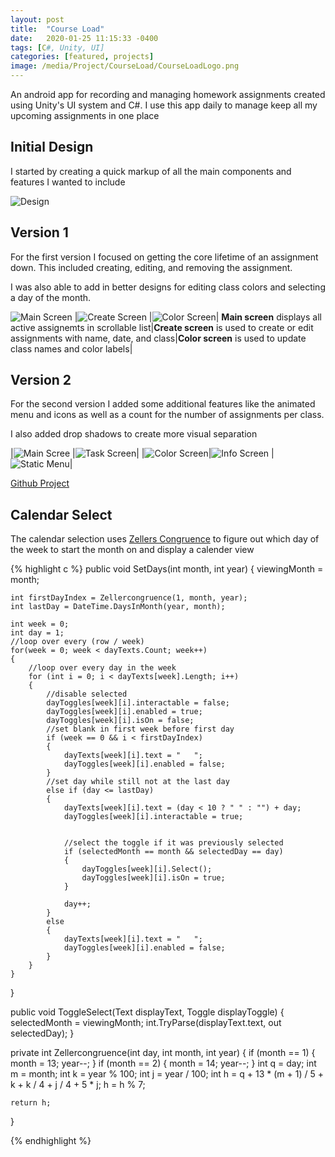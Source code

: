 ```yaml
---
layout: post
title:  "Course Load"
date:   2020-01-25 11:15:33 -0400
tags: [C#, Unity, UI] 
categories: [featured, projects]
image: /media/Project/CourseLoad/CourseLoadLogo.png
---
```


An android app for recording and managing homework assignments created using Unity's UI system and C#. I use this app daily to manage keep all my upcoming assignments in one place

<!--more-->

## Initial Design

I started by creating a quick markup of all the main components and features I wanted to include

![Design]({{site.url}}/media/Project/CourseLoad/CourseloadDesign.png) 

## Version 1

For the first version I focused on getting the core lifetime of an assignment down. This included creating, editing, and removing the assignment. 

I was also able to add in better designs for editing class colors and selecting a day of the month.

![Main Screen]({{site.url}}/media/Project/CourseLoad/main.jpg) |![Create Screen]({{site.url}}/media/Project/CourseLoad/creation.jpg) |![Color Screen]({{site.url}}/media/Project/CourseLoad/color.jpg)|
**Main screen** displays all active assignemts in scrollable list|**Create screen** is used to create or edit assignments with name, date, and class|**Color screen** is used to update class names and color labels|

## Version 2

For the second version I added some additional features like the animated menu and icons as well as a count for the number of assignments per class.

I also added drop shadows to create more visual separation

|![Main Scree]({{site.url}}/media/Project/CourseLoad/Screenshot_Main.jpg) |![Task Screen]({{site.url}}/media/Project/CourseLoad/Screenshot_Task.jpg)|
|![Color Screen]({{site.url}}/media/Project/CourseLoad/Screenshot_Color.jpg)|![Info Screen]({{site.url}}/media/Project/CourseLoad/Screenshot_Info.jpg)
|![Static Menu]({{site.url}}/media/Project/CourseLoad/Screenshot_Menu.jpg)|

[Github Project](https://github.com/Dayn9/CourseLoad)

## Calendar Select

The calendar selection uses [Zellers Congruence](https://www.geeksforgeeks.org/zellers-congruence-find-day-date/) to figure out which day of the week to start the month on and display a calender view

{% highlight c %}
public void SetDays(int month, int year)
{
    viewingMonth = month;

    int firstDayIndex = Zellercongruence(1, month, year);
    int lastDay = DateTime.DaysInMonth(year, month);

    int week = 0;
    int day = 1;
    //loop over every (row / week) 
    for(week = 0; week < dayTexts.Count; week++)
    {
        //loop over every day in the week
        for (int i = 0; i < dayTexts[week].Length; i++)
        {
            //disable selected
            dayToggles[week][i].interactable = false;
            dayToggles[week][i].enabled = true;
            dayToggles[week][i].isOn = false;
            //set blank in first week before first day
            if (week == 0 && i < firstDayIndex)
            {
                dayTexts[week][i].text = "   ";
                dayToggles[week][i].enabled = false;
            }
            //set day while still not at the last day
            else if (day <= lastDay)
            {
                dayTexts[week][i].text = (day < 10 ? " " : "") + day;
                dayToggles[week][i].interactable = true;


                //select the toggle if it was previously selected
                if (selectedMonth == month && selectedDay == day)
                {
                    dayToggles[week][i].Select();
                    dayToggles[week][i].isOn = true;
                }

                day++;
            }
            else
            {
                dayTexts[week][i].text = "   ";
                dayToggles[week][i].enabled = false;
            }
        }
    }       
}

public void ToggleSelect(Text displayText, Toggle displayToggle)
{
    selectedMonth = viewingMonth;
    int.TryParse(displayText.text, out selectedDay);
}

private int Zellercongruence(int day, int month, int year)
{
    if (month == 1)
    {
        month = 13;
        year--;
    }
    if (month == 2)
    {
        month = 14;
        year--;
    }
    int q = day;
    int m = month;
    int k = year % 100;
    int j = year / 100;
    int h = q + 13 * (m + 1) / 5 + k + k / 4
                             + j / 4 + 5 * j;
    h = h % 7;

    return h;
}

{% endhighlight %}